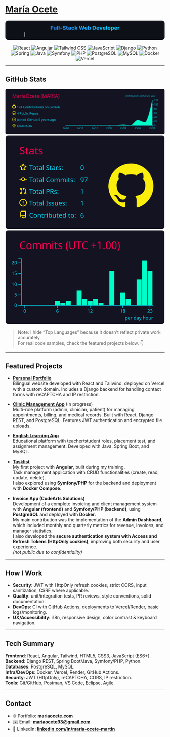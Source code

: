 # [María Ocete](https://mariaocete.com/)
<p><img src="./assets/role-banner.svg" alt="Full-Stack Web Developer" /></p>


<p align="center">
  <!-- Frontend -->
  <img alt="React" title="React" height="32" src="https://cdn.jsdelivr.net/gh/devicons/devicon@latest/icons/react/react-original.svg" />
  <img alt="Angular" title="Angular" height="32" src="https://cdn.jsdelivr.net/gh/devicons/devicon@latest/icons/angularjs/angularjs-original.svg" />
  <img alt="Tailwind CSS" title="Tailwind CSS" height="32" src="https://cdn.jsdelivr.net/gh/devicons/devicon@latest/icons/tailwindcss/tailwindcss-original.svg" />
  <img alt="JavaScript" title="JavaScript" height="32" src="https://cdn.jsdelivr.net/gh/devicons/devicon@latest/icons/javascript/javascript-original.svg" />
  <!-- Backend -->
  <img alt="Django" title="Django" height="32" src="https://cdn.jsdelivr.net/gh/devicons/devicon@latest/icons/django/django-plain.svg" />
  <img alt="Python" title="Python" height="32" src="https://cdn.jsdelivr.net/gh/devicons/devicon@latest/icons/python/python-original.svg" />
  <img alt="Spring" title="Spring Boot" height="32" src="https://cdn.jsdelivr.net/gh/devicons/devicon@latest/icons/spring/spring-original.svg" />
  <img alt="Java" title="Java" height="32" src="https://cdn.jsdelivr.net/gh/devicons/devicon@latest/icons/java/java-original.svg" />
  <img alt="Symfony" title="Symfony" height="32" src="https://cdn.jsdelivr.net/gh/devicons/devicon@latest/icons/symfony/symfony-original.svg" />
  <img alt="PHP" title="PHP" height="32" src="https://cdn.jsdelivr.net/gh/devicons/devicon@latest/icons/php/php-original.svg" />
  <!-- DB & DevOps -->
  <img alt="PostgreSQL" title="PostgreSQL" height="32" src="https://cdn.jsdelivr.net/gh/devicons/devicon@latest/icons/postgresql/postgresql-original.svg" />
  <img alt="MySQL" title="MySQL" height="32" src="https://cdn.jsdelivr.net/gh/devicons/devicon@latest/icons/mysql/mysql-original.svg" />
  <img alt="Docker" title="Docker" height="32" src="https://cdn.jsdelivr.net/gh/devicons/devicon@latest/icons/docker/docker-original.svg" />
  <img alt="Vercel" title="Vercel" height="32" src="https://cdn.jsdelivr.net/gh/devicons/devicon@latest/icons/vercel/vercel-original.svg" />
</p>

---

## GitHub Stats

![Profile Details](./profile-summary-card-output/2077/0-profile-details.svg)
![Stats](./profile-summary-card-output/2077/3-stats.svg)
![Commits (UTC +1)](./profile-summary-card-output/2077/4-productive-time.svg)

> Note: I hide “Top Languages” because it doesn’t reflect private work accurately.  
> For real code samples, check the featured projects below. 👇

---

## Featured Projects

- **[Personal Portfolio](https://github.com/MariaOcete/Portfolio-readme)**  
  Bilingual website developed with React and Tailwind, deployed on Vercel with a custom domain. Includes a Django backend for handling contact forms with reCAPTCHA and IP restriction.  

- **[Clinic Management App](https://github.com/MariaOcete/clinics-app)**  (In progress)  
  Multi-role platform (admin, clinician, patient) for managing appointments, billing, and medical records. Built with React, Django REST, and PostgreSQL. Features JWT authentication and encrypted file uploads.  

- **[English Learning App](https://github.com/MariaOcete/english_web-readme/blob/main/README.md)**  
  Educational platform with teacher/student roles, placement test, and assignment management. Developed with Java, Spring Boot, and MySQL.  

- **[Tasklist](https://github.com/MariaOcete/TaskList)**  
  My first project with **Angular**, built during my training.  
  Task management application with CRUD functionalities (create, read, update, delete).  
  I also explored using **Symfony/PHP** for the backend and deployment with **Docker Compose**.  

- **Invoice App (CodeArts Solutions)**  
  Development of a complete invoicing and client management system with **Angular (frontend)** and **Symfony/PHP (backend)**, using **PostgreSQL** and deployed with **Docker**.  
  My main contribution was the implementation of the **Admin Dashboard**, which included monthly and quarterly metrics for revenue, invoices, and manager statistics.  
  I also developed the **secure authentication system with Access and Refresh Tokens (HttpOnly cookies)**, improving both security and user experience.  
  *(not public due to confidentiality)*  

---

## How I Work

- **Security**: JWT with HttpOnly refresh cookies, strict CORS, input sanitization, CSRF where applicable.  
- **Quality**: unit/integration tests, PR reviews, style conventions, solid documentation.  
- **DevOps**: CI with GitHub Actions, deployments to Vercel/Render, basic logs/monitoring.  
- **UX/Accessibility**: i18n, responsive design, color contrast & keyboard navigation.

---

## Tech Summary

**Frontend**: React, Angular, Tailwind, HTML5, CSS3, JavaScript (ES6+).  
**Backend**: Django REST, Spring Boot/Java, Symfony/PHP, Python.  
**Databases**: PostgreSQL, MySQL.  
**Infra/DevOps**: Docker, Vercel, Render, GitHub Actions.  
**Security**: JWT (HttpOnly), reCAPTCHA, CORS, IP restriction.  
**Tools**: Git/GitHub, Postman, VS Code, Eclipse, Agile.

---

## Contact

- 🌐 Portfolio: **[mariaocete.com](https://mariaocete.com/)**
- ✉️ Email: **mariaocete93@gmail.com**
- 🔗 LinkedIn: **[linkedin.com/in/maria-ocete-martin](https://www.linkedin.com/in/maria-ocete-martin/)**

